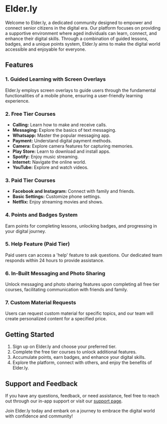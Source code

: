 # Elder.ly

Welcome to Elder.ly, a dedicated community designed to empower and connect senior citizens in the digital era. Our platform focuses on providing a supportive environment where aged individuals can learn, connect, and enhance their digital skills. Through a combination of guided lessons, badges, and a unique points system, Elder.ly aims to make the digital world accessible and enjoyable for everyone.

## Features

### 1. **Guided Learning with Screen Overlays**
   Elder.ly employs screen overlays to guide users through the fundamental functionalities of a mobile phone, ensuring a user-friendly learning experience.

### 2. **Free Tier Courses**
   - **Calling:** Learn how to make and receive calls.
   - **Messaging:** Explore the basics of text messaging.
   - **Whatsapp:** Master the popular messaging app.
   - **Payment:** Understand digital payment methods.
   - **Camera:** Explore camera features for capturing memories.
   - **Play Store:** Learn to download and install apps.
   - **Spotify:** Enjoy music streaming.
   - **Internet:** Navigate the online world.
   - **YouTube:** Explore and watch videos.

### 3. **Paid Tier Courses**
   - **Facebook and Instagram:** Connect with family and friends.
   - **Basic Settings:** Customize phone settings.
   - **Netflix:** Enjoy streaming movies and shows.

### 4. **Points and Badges System**
   Earn points for completing lessons, unlocking badges, and progressing in your digital journey.

### 5. **Help Feature (Paid Tier)**
   Paid users can access a 'help' feature to ask questions. Our dedicated team responds within 24 hours to provide assistance.

### 6. **In-Built Messaging and Photo Sharing**
   Unlock messaging and photo sharing features upon completing all free tier courses, facilitating communication with friends and family.

### 7. **Custom Material Requests**
   Users can request custom material for specific topics, and our team will create personalized content for a specified price.

## Getting Started

1. Sign up on Elder.ly and choose your preferred tier.
2. Complete the free tier courses to unlock additional features.
3. Accumulate points, earn badges, and enhance your digital skills.
4. Explore the platform, connect with others, and enjoy the benefits of Elder.ly.

## Support and Feedback

If you have any questions, feedback, or need assistance, feel free to reach out through our in-app support or visit our [support page](https://elderwise.ly/help).

Join Elder.ly today and embark on a journey to embrace the digital world with confidence and community!
